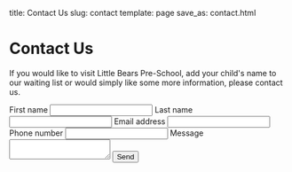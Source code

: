 title: Contact Us
slug: contact
template: page
save_as: contact.html

# Contact Us

<section>
  <form method="post" action="https://api.web3forms.com/submit">
    <input type="hidden" name="access_key" value="a279e0ab-ad9b-4add-ab5c-13dfb0387fc0">
    <input type="hidden" name="subject" value="Website Contact Form Submission">
    <input type="hidden" name="redirect" value="https://little-bears.com/contact-success">
    <input type="checkbox" name="botcheck" class="hidden" style="display: none;">
    <p>
      If you would like to visit Little Bears Pre-School, add your child's name
      to our waiting list or would simply like some more information, please
      contact us.
    </p>
    <label>
      First name
      <input name="first_name">
    </label>
    <label>
      Last name
      <input name="last_name">
    </label>
    <label>
      Email address
      <input type="email" name="email">
    </label>
    <label>
      Phone number
      <input type="phone" name="phone">
    </label>
    <label>
      Message
      <textarea name="message"></textarea>
    </label>
    <button>Send</button>
  </form>
  <div class="map-wrapper"><div id="map"></div></div>
</section>

<script src="https://unpkg.com/leaflet@1.9.4/dist/leaflet.js"
        integrity="sha256-20nQCchB9co0qIjJZRGuk2/Z9VM+kNiyxNV1lvTlZBo="
        crossorigin=""></script>
<script>
var map = L.map('map').setView([51.68375413584007, -1.1303268653223957], 16);
L.tileLayer('https://tile.openstreetmap.org/{z}/{x}/{y}.png', {
  maxZoom: 19,
  attribution: '&copy; OpenStreetMap'
}).addTo(map);
L.marker([51.68375413584007, -1.1303268653223957]).addTo(map);
</script>
